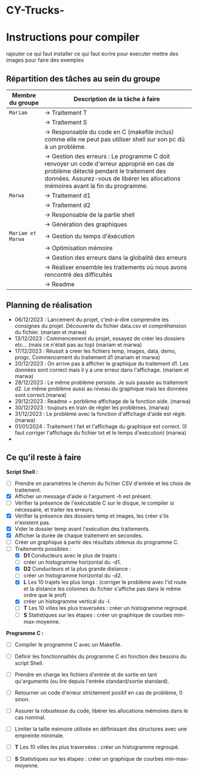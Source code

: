 # CY-Trucks-

# Instructions pour compiler


rajouter ce qui faut installer ce qui faut ecrire pour executer mettre des images pour faire des exemples 










## Répartition des tâches au sein du groupe

| Membre du groupe                                                | Description de la tâche à faire                  |
| ----------------------------------------------------            | ------------------------------------             |
| `Mariam`                                                        | -> Traitement T       
|                                                                 | -> Traitement S                                    
|                                                                 | -> Responsable du code en C (makefile inclus) comme elle ne peut pas utiliser shell sur  son pc dû à un problème.  
|                                                                 | -> Gestion des erreurs : Le programme C doit renvoyer un code d'erreur approprié en cas de problème détecté pendant le traitement des données. Assurez-vous de libérer les allocations mémoires avant la fin du programme.                     
| `Marwa`                                                         | -> Traitement d1
|                                                                 | -> Traitement d2
|                                                                 | -> Responsable de la partie shell 
|                                                                 | -> Génération des graphiques
| `Mariam et Marwa`                                               | -> Gestion du temps d'éxécution
|                                                                 | -> Optimisation mémoire
|                                                                 | -> Gestion des erreurs dans la globalité des erreurs
|                                                                 | -> Réaliser ensemble les traitements où nous avons rencontré des difficultés
|                                                                 | -> Readme


## Planning de réalisation 

* 06/12/2023 : Lancement du projet, c'est-à-dire comprendre les consignes du projet. Découverte du fichier data.csv et compréhension du fichier. (mariam et marwa)
* 13/12/2023 : Commencement du projet, essayez de créer les dossiers etc... (mais ce n'était pas au top) (mariam et marwa)
* 17/12/2023 : Réussit à creer les fichiers temp, images, data, demo, progc. Commencement du traitement d1 (mariam et marwa)
* 20/12/2023 : On arrive pas à afficher le graphique du traitement d1. Les données sont correct mais il y a une erreur dans l'affichage. (mariam et marwa)
* 28/12/2023 : Le même problème persiste. Je suis passée au traitement d2. Le même problème aussi au niveau du graphique mais les données sont correct.(marwa)
* 29/12/2023 : Readme + porblème affichage de la fonction aide. (marwa)
* 30/12/2023 : toujours en train de régler les problèmes. (marwa)
* 31/12/2023 : Le problème avec la fonction d'affichage d'aide est réglé. (marwa)
* 01/01/2024 : Traitement l fait et l'affichage du graphique est correct. (Il faut corriger l'affichage du fichier txt et le temps d'exécution) (marwa)
* 
## Ce qu'il reste à faire
**Script Shell :**
- [ ] Prendre en paramètres le chemin du fichier CSV d'entrée et les choix de traitement.
- [x] Afficher un message d'aide si l'argument -h est présent.
- [ ] Vérifier la présence de l'exécutable C sur le disque, le compiler si nécessaire, et traiter les erreurs.
- [x] Vérifier la présence des dossiers temp et images, les créer s'ils n'existent pas.
- [x] Vider le dossier temp avant l'exécution des traitements.
- [x] Afficher la durée de chaque traitement en secondes.
- [ ] Créer un graphique à partir des résultats obtenus du programme C.
- [ ] Traitements possibles :
   - [x] **D1** Conducteurs avec le plus de trajets :
   - [ ] créer un histogramme horizontal du -d1.
   - [x] **D2** Conducteurs et la plus grande distance :
   - [ ] créer un histogramme horizontal du -d2.
   - [x] **L** Les 10 trajets les plus longs : (corriger le problème avec l'id route et la distance les colonnes du fichier s'affiche pas dans le même ordre que le prof)
   - [x] créer un histogramme vertical du -l.
   - [ ] **T** Les 10 villes les plus traversées : créer un histogramme regroupé.
   - [ ] **S** Statistiques sur les étapes : créer un graphique de courbes min-max-moyenne.

**Programme C :**
- [ ] Compiler le programme C avec un Makefile.
- [ ] Définir les fonctionnalités du programme C en fonction des besoins du script Shell.
- [ ] Prendre en charge les fichiers d'entrée et de sortie en tant qu'arguments (ou lire depuis l'entrée standard/sortie standard).
- [ ] Retourner un code d'erreur strictement positif en cas de problème, 0 sinon.
- [ ] Assurer la robustesse du code, libérer les allocations mémoires dans le cas nominal.
- [ ] Limiter la taille mémoire utilisée en définissant des structures avec une empreinte minimale.
- [ ] **T** Les 10 villes les plus traversées : créer un histogramme regroupé.
- [ ] **S** Statistiques sur les étapes : créer un graphique de courbes min-max-moyenne.


